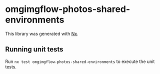 # omgimgflow-photos-shared-environments

This library was generated with [Nx](https://nx.dev).

## Running unit tests

Run `nx test omgimgflow-photos-shared-environments` to execute the unit tests.
